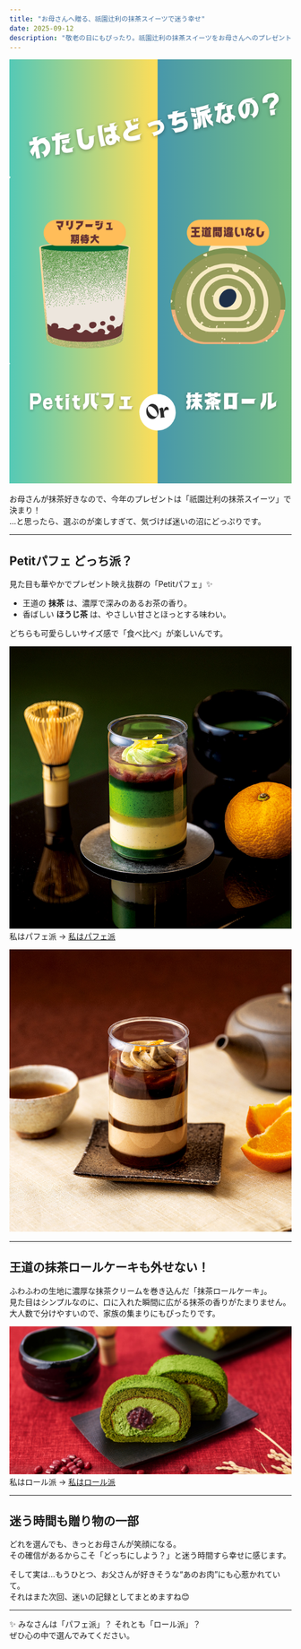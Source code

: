```yaml
---
title: "お母さんへ贈る、祇園辻利の抹茶スイーツで迷う幸せ"
date: 2025-09-12
description: "敬老の日にもぴったり。祇園辻利の抹茶スイーツをお母さんへのプレゼントに選びたくて、抹茶パフェとロールケーキの間で迷う幸せを語ります。"
---
```


![メイン画像](giontsujiri-choice.png)

お母さんが抹茶好きなので、今年のプレゼントは「祇園辻利の抹茶スイーツ」で決まり！  
…と思ったら、選ぶのが楽しすぎて、気づけば迷いの沼にどっぷりです。  

---

## Petitパフェ どっち派？

見た目も華やかでプレゼント映え抜群の「Petitパフェ」✨  
- 王道の **抹茶** は、濃厚で深みのあるお茶の香り。  
- 香ばしい **ほうじ茶** は、やさしい甘さとほっとする味わい。  

どちらも可愛らしいサイズ感で「食べ比べ」が楽しいんです。  

![Petit抹茶](petit-parfait-matcha.jpg)  
私はパフェ派 → <a href="https://px.a8.net/svt/ejp?a8mat=45DVYB+2D5122+5E0Q+BW8O2&a8ejpredirect=https%3A%2F%2Fshop.giontsujiri.co.jp%2Fproducts%2F15001" rel="nofollow">私はパフェ派</a> <img border="0" width="1" height="1" src="https://www12.a8.net/0.gif?a8mat=45DVYB+2D5122+5E0Q+BW8O2" alt="">

![Petitほうじ茶](petit-parfait-houjicha.jpg)

---

## 王道の抹茶ロールケーキも外せない！

ふわふわの生地に濃厚な抹茶クリームを巻き込んだ「抹茶ロールケーキ」。  
見た目はシンプルなのに、口に入れた瞬間に広がる抹茶の香りがたまりません。  
大人数で分けやすいので、家族の集まりにもぴったりです。  

![抹茶ロール](matcha-roll.jpg)  
私はロール派 → <a href="https://px.a8.net/svt/ejp?a8mat=45DVYB+2D5122+5E0Q+BW8O2&a8ejpredirect=https%3A%2F%2Fshop.giontsujiri.co.jp%2Fproducts%2F15104" rel="nofollow">私はロール派</a> <img border="0" width="1" height="1" src="https://www15.a8.net/0.gif?a8mat=45DVYB+2D5122+5E0Q+BW8O2" alt="">

---

## 迷う時間も贈り物の一部

どれを選んでも、きっとお母さんが笑顔になる。  
その確信があるからこそ「どっちにしよう？」と迷う時間すら幸せに感じます。  

そして実は…もうひとつ、お父さんが好きそうな“あのお肉”にも心惹かれていて。  
それはまた次回、迷いの記録としてまとめますね😊  

---

✨ みなさんは「パフェ派」？ それとも「ロール派」？  
ぜひ心の中で選んでみてください。
